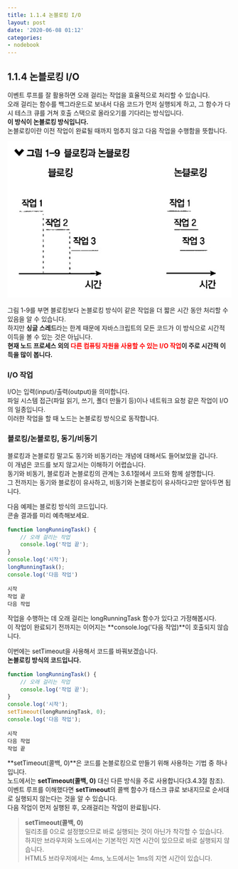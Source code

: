 ```yaml
---
title: 1.1.4 논블로킹 I/O
layout: post
date: '2020-06-08 01:12'
categories:
- nodebook
---
```


## 1.1.4 논블로킹 I/O

이벤트 루프를 잘 활용하면 오래 걸리는 작업을 효율적으로 처리할 수 있습니다.  
오래 걸리는 함수를 백그라운드로 보내서 다음 코드가 먼저 실행되게 하고, 그 함수가 다시 테스크 큐를 
거쳐 호출 스택으로 올라오기를 기다리는 방식입니다.  
**이 방식이 논블로킹 방식입니다.**  
논블로킹이란 이전 작업이 완료될 때까지 멈추지 않고 다음 작업을 수행함을 뜻합니다.

![](/static/img/nodebook/image06.jpg)

그림 1-9를 부면 블로킹보다 논블로킹 방식이 같은 작업을 더 짧은 시간 동안 처리할 수 있음을 알 수 있습니다.  
하지만 **싱글 스레드**라는 한계 때문에 자바스크립트의 모든 코드가 이 방식으로 시간적 이득을 볼 수 있는 것은 
아닙니다.  
**현재 노드 프로세스 외의 <span style="color:red">다른 컴퓨팅 자원을 사용할 수 있는 I/O 작업</span>이 주로 시간적 이득을 많이 봅니다.**

### I/O 작업

I/O는 입력(input)/출력(output)을 의미합니다.  
파일 시스템 접근(파일 읽기, 쓰기, 폴더 만들기 등)이나 네트워크 요청 같은 작업이 I/O의 일종입니다.  
이러한 작업을 할 때 노드는 논블로킹 방식으로 동작합니다.

### 블로킹/논블로킹, 동기/비동기

블로킹과 논블로킹 말고도 동기와 비동기라는 개념에 대해서도 들어보았을 겁니다.  
이 개념은 코드를 보지 않고서는 이해하기 어렵습니다.  
동기와 비동기, 블로킹과 논블로킹의 관계는 3.6.1절에서 코드와 함께 설명합니다.  
그 전까지는 동기와 블로킹이 유사하고, 비동기와 논블로킹이 유사하다고만 알아두면 됩니다. 

다음 예제는 블로킹 방식의 코드입니다.  
콘솔 결과를 미리 예측해보세요.

```javascript
function longRunningTask() {
    // 오래 걸리는 작업
    console.log('작업 끝');
}
console.log('시작');
longRunningTask();
console.log('다음 작업')
```

```text
시작
작업 끝
다음 작업
```

작업을 수행하는 데 오래 걸리는 longRunningTask 함수가 있다고 가정해봅시다.  
이 작업이 완료되기 전까지는 이어지는 **console.log('다음 작업)**이 호출되지 않습니다.  

이번에는 setTimeout을 사용해서 코드를 바꿔보겠습니다.  
**논블로킹 방식의 코드입니다.**

```javascript
function longRunningTask() {
    // 오래 걸리는 작업
    console.log('작업 끝');
}
console.log('시작');
setTimeout(longRunningTask, 0);
console.log('다음 작업');
```

```text
시작
다음 작업
작업 끝
```

**setTimeout(콜백, 0)**은 코드를 논블로킹으로 만들기 위해 사용하는 기법 중 하나입니다.  
노드에서는 **setTimeout(콜백, 0)** 대신 다른 방식을 주로 사용합니다(3.4.3절 참조).  
이벤트 루프를 이해했다면 **setTimeout**의 콜백 함수가 태스크 큐로 보내지므로 순서대로 실행되지 않는다는 것을 
알 수 있습니다.  
다음 작업이 먼저 실행된 후, 오래걸리는 작업이 완료됩니다.

>**setTimeout(콜백, 0)**  
>밀리초를 0으로 설정했으므로 바로 실행되는 것이 아닌가 착각할 수 있습니다.  
>하지만 브라우저와 노드에서는 기본적인 지연 시간이 있으므로 바로 실행되지 않습니다.  
>HTML5 브라우저에서는 4ms, 노드에서는 1ms의 지연 시간이 있습니다.








